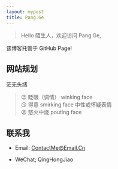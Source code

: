 ```yaml
---
layout: mypost
title: Pang.Ge
---
```


> Hello 陌生人，欢迎访问 Pang.Ge,

该博客托管于 GitHub Page!

## 网站规划

 茫无头绪
 
> 😉 眨眼（调情） winking face  
> 😏 得意 smirking face 中性或怀疑表情  
> 😡 怒火中烧 pouting face

## 联系我

- Email: ContactMe@Email.Cn

- WeChat; QingHongJiao
